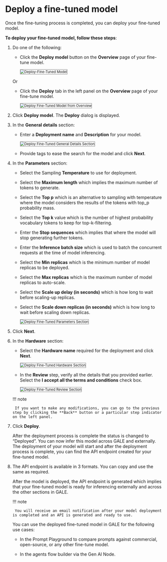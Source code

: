 # Deploy a fine-tuned model

Once the fine-tuning process is completed, you can deploy your fine-tuned model.

**To deploy your fine-tuned model, follow these steps**:


1. Do one of the following:

    * Click the **Deploy model** button on the **Overview** page of your fine-tune model.

        <img src="../images/deploy-fine-tuned-model.png" alt="Deploy-Fine-Tuned Model" title="Deploy-Fine-Tuned Model" style="border: 1px solid gray; zoom:80%;">

    Or

    * Click the **Deploy** tab in the left panel on the **Overview** page of your fine-tune model.

        <img src="../images/deploy-fine-tuned-model-from-overview.png" alt="Deploy Fine-Tuned Model from Overview" title="Deploy Fine-Tuned Model from Overview" style="border: 1px solid gray; zoom:80%;">

1. Click **Deploy model**. The **Deploy** dialog is displayed.
1. In the **General details** section:

    * Enter a **Deployment name** and **Description** for your model.

        <img src="../images/deploy-fine-tuned-general-details-section.png" alt="Deploy Fine-Tuned General Details Section" title="Deploy Fine-Tuned General Details Section" style="border: 1px solid gray; zoom:80%;">

    * Provide tags to ease the search for the model and click **Next**.

1. In the **Parameters** section:

    * Select the Sampling **Temperature** to use for deployment.


    * Select the **Maximum length** which implies the maximum number of tokens to generate.


    * Select the **Top p** which is an alternative to sampling with temperature where the model considers the results of the tokens with top_p probability mass.


    * Select the **Top k** value which is the number of highest probability vocabulary tokens to keep for top-k-filtering.


    * Enter the **Stop sequences** which implies that where the model will stop generating further tokens.


    * Enter the **Inference batch size** which is used to batch the concurrent requests at the time of model inferencing.


    * Select the **Min replicas** which is the minimum number of model replicas to be deployed.


    * Select the **Max replicas** which is the maximum number of model replicas to auto-scale.


    * Select the **Scale up delay (in seconds)** which is how long to wait before scaling-up replicas.


    * Select the **Scale down replicas (in seconds)** which is how long to wait before scaling down replicas.

        <img src="../images/deploy-fine-tuned-parameters-section.png" alt="Deploy Fine-Tuned Parameters Section" title="Deploy Fine-Tuned Parameters Section" style="border: 1px solid gray; zoom:80%;">


1. Click **Next**.
2. In the **Hardware** section:
    * Select the **Hardware name** required for the deployment and click **Next**.

        <img src="../images/deploy-fine-tuned-hardware-section.png" alt="Deploy Fine-Tuned Hardware Section" title="Deploy Fine-Tuned Hardware Section" style="border: 1px solid gray; zoom:80%;">

    * In the **Review** step, verify all the details that you provided earlier. Select the **I accept all the terms and conditions** check box.

        <img src="../images/deploy-fine-tuned-review-section.png" alt="Deploy Fine-Tuned Review Section" title="Deploy Fine-Tuned Review Section" style="border: 1px solid gray; zoom:80%;">

    !!! note

        If you want to make any modifications, you can go to the previous step by clicking the **Back** button or a particular step indicator on the left panel.


1. Click **Deploy**.

    After the deployment process is complete the status is changed to “Deployed”. You can now infer this model across GALE and externally. The deployment of your model will start and after the deployment process is complete, you can find the API endpoint created for your fine-tuned model.


1. The API endpoint is available in 3 formats. You can copy and use the same as required.

    After the model is deployed, the API endpoint is generated which implies that your fine-tuned model is ready for inferencing externally and across the other sections in GALE.

    !!! note

        You will receive an email notification after your model deployment is completed and an API is generated and ready to use.
    
    You can use the deployed fine-tuned model in GALE for the following use cases:


    * In the Prompt Playground to compare prompts against commercial, open-source, or any other fine-tune model.


    * In the agents flow builder via the Gen AI Node.
